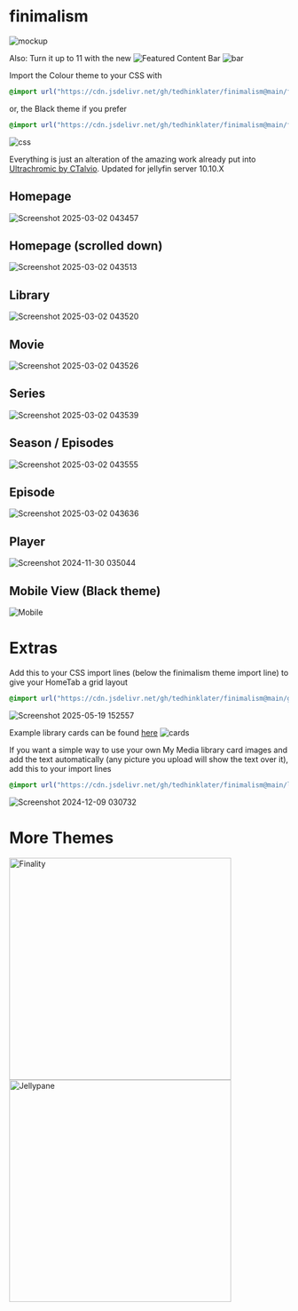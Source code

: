 # finimalism
![mockup](https://i.imgur.com/TvTV8jq.jpeg)

Also: Turn it up to 11 with the new ![Featured Content Bar](https://github.com/tedhinklater/Jellyfin-Featured-Content-Bar) 
![bar](https://github.com/user-attachments/assets/f2c45f47-3530-4525-9f89-fe4e96c7676f)

Import the Colour theme to your CSS with

```css
@import url("https://cdn.jsdelivr.net/gh/tedhinklater/finimalism@main/finimalism7.css");

```

or, the Black theme if you prefer 

```css
@import url("https://cdn.jsdelivr.net/gh/tedhinklater/finimalism@main/finimalism-just-black.css");

```

![css](https://i.imgur.com/1W6xXq0.png)

Everything is just an alteration of the amazing work already put into [Ultrachromic by CTalvio](https://github.com/CTalvio/Ultrachromic). Updated for jellyfin server 10.10.X

## Homepage
![Screenshot 2025-03-02 043457](https://github.com/user-attachments/assets/a4fa0dcf-6cef-44c3-8797-b19e3c3dfc57)

## Homepage (scrolled down)
![Screenshot 2025-03-02 043513](https://github.com/user-attachments/assets/85af4421-7134-4dc3-86e1-b5df6bfc95ca)

## Library
![Screenshot 2025-03-02 043520](https://github.com/user-attachments/assets/baabffd7-6a15-4970-a055-b6a4766e5cb3)

## Movie
![Screenshot 2025-03-02 043526](https://github.com/user-attachments/assets/8a0f0752-0761-4953-9dd7-7c36bbfa8527)

## Series
![Screenshot 2025-03-02 043539](https://github.com/user-attachments/assets/daf3c3f9-d71f-43b0-ae2d-922acecfd6fb)

## Season / Episodes
![Screenshot 2025-03-02 043555](https://github.com/user-attachments/assets/3e5eff48-cdf3-4070-89f4-13f275fd68e6)

## Episode
![Screenshot 2025-03-02 043636](https://github.com/user-attachments/assets/299b9786-b7aa-4ed7-9bc3-2b8dc37a6df8)

## Player
![Screenshot 2024-11-30 035044](https://github.com/user-attachments/assets/5e5e519d-5aee-4ecc-8fcc-cac68dc9683e)

## Mobile View (Black theme)
![Mobile](https://i.imgur.com/SdDFqjS.png)

# Extras

Add this to your CSS import lines (below the finimalism theme import line) to give your HomeTab a grid layout

```css
@import url("https://cdn.jsdelivr.net/gh/tedhinklater/finimalism@main/gridHometab.css");
```

![Screenshot 2025-05-19 152557](https://github.com/user-attachments/assets/224044ab-68a8-4ea4-9646-6390ffb0ded3)

Example library cards can be found [here](https://github.com/tedhinklater/finimalism/tree/main/libary-cards)
![cards](https://i.imgur.com/aWUsxMG.png)

If you want a simple way to use your own My Media library card images and add the text automatically (any picture you upload will show the text over it), add this to your import lines
```css
@import url("https://cdn.jsdelivr.net/gh/tedhinklater/finimalism@main/libraryCardAriaText.css");
```
![Screenshot 2024-12-09 030732](https://github.com/user-attachments/assets/ea733699-2b21-4a58-90ab-9e767be94d56)

# More Themes

<a href="https://github.com/tedhinklater/finality"><img src="https://i.imgur.com/54wZsvH.png" alt="Finality" width="400"/></a> 
<a href="https://github.com/tedhinklater/Jellypane"><img src="https://i.imgur.com/RHFcIA9.png" alt="Jellypane" width="400"/></a>
